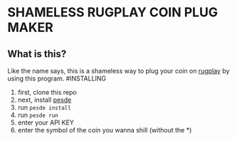 # SHAMELESS RUGPLAY COIN PLUG MAKER
## What is this?
Like the name says, this is a shameless way to plug your coin on [rugplay]("https://rugplay.com") by using this program.
#INSTALLING
1. first, clone this repo
2. next, install [pesde]("https://pesde.dev")
3. run `pesde install`
4. run `pesde run`
5. enter your API KEY
6. enter the symbol of the coin you wanna shill (without the *)
